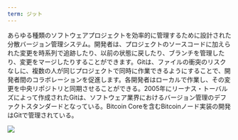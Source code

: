 ```yaml
---
term: ジット
---
```

あらゆる種類のソフトウェアプロジェクトを効率的に管理するために設計された分散バージョン管理システム。開発者は、プロジェクトのソースコードに加えられた変更を時系列で追跡したり、以前の状態に戻したり、ブランチを管理したり、変更をマージしたりすることができます。Gitは、ファイルの衝突のリスクなしに、複数の人が同じプロジェクトで同時に作業できるようにすることで、開発者間のコラボレーションを促進します。各開発者はローカルで作業し、その変更を中央リポジトリと同期させることができる。2005年にリーナス・トーバルズによって作成されたGitは、ソフトウェア業界におけるバージョン管理のデファクトスタンダードとなっている。Bitcoin Coreを含むBitcoinノード実装の開発はGitで管理されている。

![](../../dictionnaire/assets/47.webp)